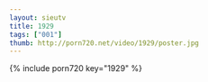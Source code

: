 ```yaml
--- 
layout: sieutv
title: 1929
tags: ["001"]
thumb: http://porn720.net/video/1929/poster.jpg
---
```

{% include porn720 key="1929" %} 
